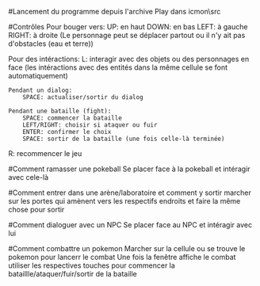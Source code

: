 #Lancement du programme depuis l'archive Play dans icmon\src

#Contrôles
Pour bouger vers:
    UP: en haut
    DOWN: en bas
    LEFT: à gauche
    RIGHT: à droite
    (Le personnage peut se déplacer partout ou il n'y ait pas d'obstacles (eau et terre))

Pour des intéractions:
    L: interagir avec des objets ou des personnages en face
    (les intéractions avec des entités dans la même cellule se font automatiquement)

    Pendant un dialog:
        SPACE: actualiser/sortir du dialog
    
    Pendant une bataille (fight):
        SPACE: commencer la bataille
        LEFT/RIGHT: choisir si ataquer ou fuir
        ENTER: confirmer le choix
        SPACE: sortir de la bataille (une fois celle-là terminée)

R: recommencer le jeu

#Comment ramasser une pokeball
Se placer face à la pokeball et intéragir avec cele-là

#Comment entrer dans une arène/laboratoire et comment y sortir
marcher sur les portes qui amènent vers les respectifs endroits et faire la même chose pour sortir

#Comment dialoguer avec un NPC
Se placer face au NPC et intéragir avec lui

#Comment combattre un pokemon
Marcher sur la cellule ou se trouve le pokemon pour lancerr le combat
Une fois la fenêtre affiche le combat utiliser les respectives touches pour commencer la bataillle/ataquer/fuir/sortir de la bataille